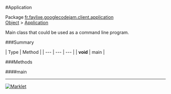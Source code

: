 #Application

Package [fr.faylixe.googlecodejam.client.application](README.md)<br>
[Object](../../../../java/langObject.md) > [Application](Application.md)

<p>Main class that could be used as a command line program.</p>

###Summary


| Type | Method |
| --- | --- | --- |
| **void** | main |

###Methods

####main


---
[![Marklet](https://img.shields.io/badge/Generated%20by-Marklet-green.svg)](https://github.com/Faylixe/marklet)